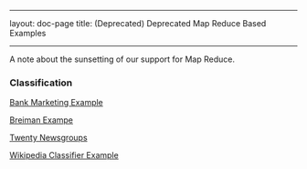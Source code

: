 <!--
 Licensed to the Apache Software Foundation (ASF) under one or more
 contributor license agreements.  See the NOTICE file distributed with
 this work for additional information regarding copyright ownership.
 The ASF licenses this file to You under the Apache License, Version 2.0
 (the "License"); you may not use this file except in compliance with
 the License.  You may obtain a copy of the License at

     http://www.apache.org/licenses/LICENSE-2.0

 Unless required by applicable law or agreed to in writing, software
 distributed under the License is distributed on an "AS IS" BASIS,
 WITHOUT WARRANTIES OR CONDITIONS OF ANY KIND, either express or implied.
 See the License for the specific language governing permissions and
 limitations under the License.
-->
---
layout: doc-page
title: (Deprecated)  Deprecated Map Reduce Based Examples

    
---

A note about the sunsetting of our support for Map Reduce.


### Classification

[Bank Marketing Example](classification/bankmarketing-example.html)

[Breiman Exampe](classification/breiman-example.html)

[Twenty Newsgroups](classification/twenty-newsgroups.html)

[Wikipedia Classifier Example](classification/wikipedia-classifier-example.html)